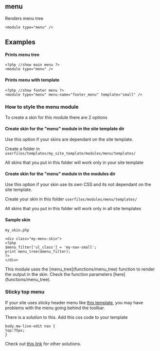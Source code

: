 ## menu

Renders menu tree

    <module type="menu" /> 
<!--?php print page_content('params/modules/menu'); ?--> 

## Examples

#### Prints menu tree

    <?php //show main menu ?>
    <module type="menu" />

#### Prints menu with template

    <?php //show footer menu ?>
    <module type="menu" menu-name="footer_menu" template="small" />

### How to style the menu module

To create a skin for this module there are 2 options

#### Create skin for the "menu" module in the site template dir

Use this option if your skins are dependant on the site template.

Create a folder in `userfiles/templates/my_site_template/modules/menu/templates/`

All skins that you put in this folder will work only in your site template

#### Create skin for the "menu" module in the modules dir

Use this option if your skin use its own CSS and its not dependant on the site template.

Create your skin in this folder `userfiles/modules/menu/templates/`

All skins that you put in this folder will work only in all site templates

#### Sample skin

`my_skin.php`
    <?php
    /*
    type: layout
    name: My menu
    description: My Menu skin
    */
    ?>

    <div class="my-menu-skin">
    <?php
    $menu_filter['ul_class'] = 'my-nav-small';
    print menu_tree($menu_filter);
    ?>
    </div>

This module uses the [menu_tree](<!--?php print site_url(); ?-->functions/menu_tree) function to render the output in the skin. Check the function parameters [here](<!--?php print site_url(); ?-->functions/menu_tree).

### Sticky top menu

If your site uses sticky header menu like [this template](http://startbootstrap.com/all-templates), you may have problems with the menu going behind the toolbar.

There is a solution to this. Add this css code to your template

    body.mw-live-edit nav {
    top:75px;
    }

Check out [this link](https://github.com/microweber/microweber/issues/178) for other solutions.